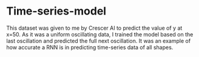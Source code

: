 # Time-series-model

This dataset was given to me by Crescer AI to predict the value of y at x=50. As it was a uniform oscillating data, I trained the model based on the last oscillation
and predicted the full next oscillation. It was an example of how accurate a RNN is in predicting time-series data of all shapes.
